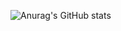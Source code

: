 ![Anurag's GitHub stats](https://github-readme-stats.vercel.app/api?username=MerajMehdizade&show_icons=true&theme=dark)
